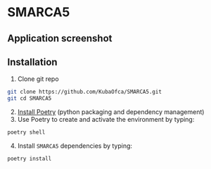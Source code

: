 # SMARCA5
## Application screenshot


## Installation
1. Clone git repo
```bash
git clone https://github.com/KubaOfca/SMARCA5.git
git cd SMARCA5
```
2. [Install Poetry](https://python-poetry.org/docs/#installation) (python packaging and dependency management)
3. Use Poetry to create and activate the environment by typing:
```bash
poetry shell
```
4. Install `SMARCA5` dependencies by typing:
```bash
poetry install
```
